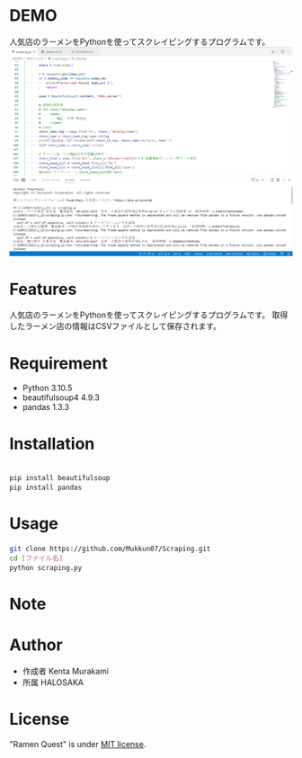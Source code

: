 # DEMO

人気店のラーメンをPythonを使ってスクレイピングするプログラムです。
![プレビュー表示](./img/demo.png)
 
# Features
 
 人気店のラーメンをPythonを使ってスクレイピングするプログラムです。
 取得したラーメン店の情報はCSVファイルとして保存されます。


# Requirement
 
* Python 3.10.5
* beautifulsoup4 4.9.3
* pandas 1.3.3
 
# Installation
  
```bash

pip install beautifulsoup
pip install pandas
```
 
# Usage
 
```bash
git clone https://github.com/Mukkun07/Scraping.git
cd [ファイル名]
python scraping.py
```
 
# Note
 
 
# Author
 
* 作成者 Kenta Murakami
* 所属 HALOSAKA
 
# License
 
"Ramen Quest" is under [MIT license](https://en.wikipedia.org/wiki/MIT_License).

